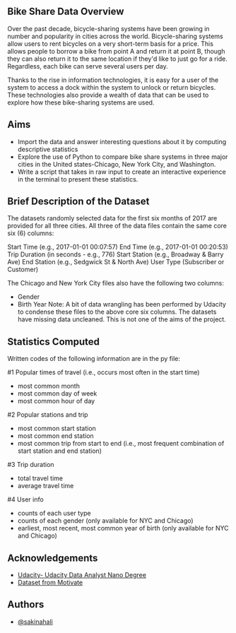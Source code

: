 

## Bike Share Data Overview
Over the past decade, bicycle-sharing systems have been growing in number and popularity in cities across the world. Bicycle-sharing systems allow users to rent bicycles on a very short-term basis for a price. This allows people to borrow a bike from point A and return it at point B, though they can also return it to the same location if they'd like to just go for a ride. Regardless, each bike can serve several users per day.

Thanks to the rise in information technologies, it is easy for a user of the system to access a dock within the system to unlock or return bicycles. These technologies also provide a wealth of data that can be used to explore how these bike-sharing systems are used.

## Aims
* Import the data and answer interesting questions about it by computing descriptive statistics
* Explore the use of Python to compare bike share systems in three major cities in the United states-Chicago, New York City, and Washington.
* Write a script that takes in raw input to create an interactive experience in the terminal to present these statistics.

## Brief Description of the Dataset
The datasets randomly selected data for the first six months of 2017 are provided for all three cities. All three of the data files contain the same core six (6) columns:

Start Time (e.g., 2017-01-01 00:07:57)
End Time (e.g., 2017-01-01 00:20:53)
Trip Duration (in seconds - e.g., 776)
Start Station (e.g., Broadway & Barry Ave)
End Station (e.g., Sedgwick St & North Ave)
User Type (Subscriber or Customer)

The Chicago and New York City files also have the following two columns:

* Gender
* Birth Year
Note: A bit of data wrangling has been performed by Udacity to condense these files to the above core six columns. The datasets have missing data uncleaned. This is not one of the aims of the project.

## Statistics Computed
Written codes of the following information are in the py file:

#1 Popular times of travel (i.e., occurs most often in the start time)

* most common month
* most common day of week
* most common hour of day

#2 Popular stations and trip

* most common start station
* most common end station
* most common trip from start to end (i.e., most frequent combination of start station and end station)

#3 Trip duration

* total travel time
* average travel time

#4 User info

* counts of each user type
* counts of each gender (only available for NYC and Chicago)
* earliest, most recent, most common year of birth (only available for NYC and Chicago)
## Acknowledgements

 - [Udacity- Udacity Data Analyst Nano Degree](https://www.udacity.com/)
 - [Dataset from Motivate](https://www.motivateco.com/)



## Authors

- [@sakinahali](https://www.github.com/sakinahali)

